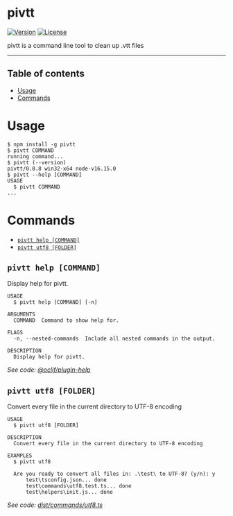 pivtt
=================

[![Version](https://img.shields.io/npm/v/pivtt.svg)](https://npmjs.org/package/pivtt)
[![License](https://img.shields.io/npm/l/pivtt.svg)](https://github.com/markim/pivtt/package.json)

pivtt is a command line tool to clean up .vtt files

----

## Table of contents
<!-- toc -->
* [Usage](#usage)
* [Commands](#commands)
<!-- tocstop -->
# Usage
<!-- usage -->
```sh-session
$ npm install -g pivtt
$ pivtt COMMAND
running command...
$ pivtt (--version)
pivtt/0.0.8 win32-x64 node-v16.15.0
$ pivtt --help [COMMAND]
USAGE
  $ pivtt COMMAND
...
```
<!-- usagestop -->
# Commands
<!-- commands -->
* [`pivtt help [COMMAND]`](#pivtt-help-command)
* [`pivtt utf8 [FOLDER]`](#pivtt-utf8-folder)

## `pivtt help [COMMAND]`

Display help for pivtt.

```
USAGE
  $ pivtt help [COMMAND] [-n]

ARGUMENTS
  COMMAND  Command to show help for.

FLAGS
  -n, --nested-commands  Include all nested commands in the output.

DESCRIPTION
  Display help for pivtt.
```

_See code: [@oclif/plugin-help](https://github.com/oclif/plugin-help/blob/v5.1.12/src/commands/help.ts)_

## `pivtt utf8 [FOLDER]`

Convert every file in the current directory to UTF-8 encoding

```
USAGE
  $ pivtt utf8 [FOLDER]

DESCRIPTION
  Convert every file in the current directory to UTF-8 encoding

EXAMPLES
  $ pivtt utf8

  Are you ready to convert all files in: .\test\ to UTF-8? (y/n): y
      test\tsconfig.json... done
      test\commands\utf8.test.ts... done
      test\helpers\init.js... done
```

_See code: [dist/commands/utf8.ts](https://github.com/markim/pivtt/blob/v0.0.8/dist/commands/utf8.ts)_
<!-- commandsstop -->

